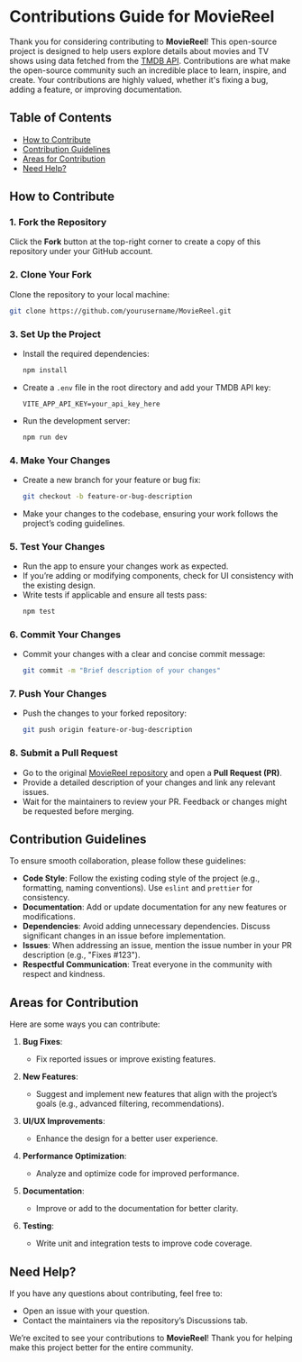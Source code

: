 # Contributions Guide for MovieReel

Thank you for considering contributing to **MovieReel**! This open-source project is designed to help users explore details about movies and TV shows using data fetched from the [TMDB API](https://www.themoviedb.org/). Contributions are what make the open-source community such an incredible place to learn, inspire, and create. Your contributions are highly valued, whether it's fixing a bug, adding a feature, or improving documentation.

## Table of Contents

- [How to Contribute](#how-to-contribute)
- [Contribution Guidelines](#contribution-guidelines)
- [Areas for Contribution](#areas-for-contribution)
- [Need Help?](#need-help)

## How to Contribute

### 1. Fork the Repository

Click the **Fork** button at the top-right corner to create a copy of this repository under your GitHub account.

### 2. Clone Your Fork

Clone the repository to your local machine:

```bash
git clone https://github.com/yourusername/MovieReel.git
```

### 3. Set Up the Project

- Install the required dependencies:
  ```bash
  npm install
  ```
- Create a `.env` file in the root directory and add your TMDB API key:
  ```
  VITE_APP_API_KEY=your_api_key_here
  ```
- Run the development server:
  ```bash
  npm run dev
  ```

### 4. Make Your Changes

- Create a new branch for your feature or bug fix:
  ```bash
  git checkout -b feature-or-bug-description
  ```
- Make your changes to the codebase, ensuring your work follows the project’s coding guidelines.

### 5. Test Your Changes

- Run the app to ensure your changes work as expected.
- If you’re adding or modifying components, check for UI consistency with the existing design.
- Write tests if applicable and ensure all tests pass:
  ```bash
  npm test
  ```

### 6. Commit Your Changes

- Commit your changes with a clear and concise commit message:
  ```bash
  git commit -m "Brief description of your changes"
  ```

### 7. Push Your Changes

- Push the changes to your forked repository:
  ```bash
  git push origin feature-or-bug-description
  ```

### 8. Submit a Pull Request

- Go to the original [MovieReel repository](https://github.com/ghosnkarl/MovieReel) and open a **Pull Request (PR)**.
- Provide a detailed description of your changes and link any relevant issues.
- Wait for the maintainers to review your PR. Feedback or changes might be requested before merging.

## Contribution Guidelines

To ensure smooth collaboration, please follow these guidelines:

- **Code Style**: Follow the existing coding style of the project (e.g., formatting, naming conventions). Use `eslint` and `prettier` for consistency.
- **Documentation**: Add or update documentation for any new features or modifications.
- **Dependencies**: Avoid adding unnecessary dependencies. Discuss significant changes in an issue before implementation.
- **Issues**: When addressing an issue, mention the issue number in your PR description (e.g., "Fixes #123").
- **Respectful Communication**: Treat everyone in the community with respect and kindness.

## Areas for Contribution

Here are some ways you can contribute:

1. **Bug Fixes**:

   - Fix reported issues or improve existing features.

2. **New Features**:

   - Suggest and implement new features that align with the project’s goals (e.g., advanced filtering, recommendations).

3. **UI/UX Improvements**:

   - Enhance the design for a better user experience.

4. **Performance Optimization**:

   - Analyze and optimize code for improved performance.

5. **Documentation**:

   - Improve or add to the documentation for better clarity.

6. **Testing**:
   - Write unit and integration tests to improve code coverage.

## Need Help?

If you have any questions about contributing, feel free to:

- Open an issue with your question.
- Contact the maintainers via the repository’s Discussions tab.

We’re excited to see your contributions to **MovieReel**! Thank you for helping make this project better for the entire community.

